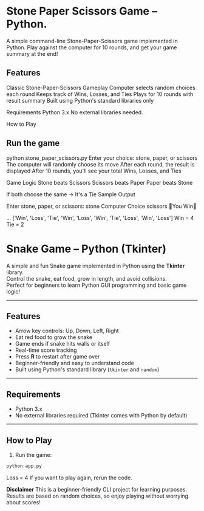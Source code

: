 # Stone Paper Scissors Game – Python. 

A simple command-line Stone-Paper-Scissors game implemented in Python.
Play against the computer for 10 rounds, and get your game summary at the end!

## Features
 Classic Stone-Paper-Scissors Gameplay
 Computer selects random choices each round
 Keeps track of Wins, Losses, and Ties
 Plays for 10 rounds with result summary
 Built using Python's standard libraries only

Requirements
Python 3.x
No external libraries needed.

How to Play

## Run the game
python stone_paper_scissors.py
Enter your choice: stone, paper, or scissors
The computer will randomly choose its move
After each round, the result is displayed
After 10 rounds, you'll see your total Wins, Losses, and Ties

Game Logic
Stone beats Scissors
Scissors beats Paper
Paper beats Stone

If both choose the same → It's a Tie
Sample Output

Enter stone, paper, or scissors: stone
Computer Choice scissors
🎉You Win🎉

...
['Win', 'Loss', 'Tie', 'Win', 'Loss', 'Win', 'Tie', 'Loss', 'Win', 'Loss']
Win =  4
Tie =  2

# Snake Game – Python (Tkinter)

A simple and fun Snake game implemented in Python using the **Tkinter** library.  
Control the snake, eat food, grow in length, and avoid collisions.  
Perfect for beginners to learn Python GUI programming and basic game logic!

---

## Features
- Arrow key controls: Up, Down, Left, Right
- Eat red food to grow the snake
- Game ends if snake hits walls or itself
- Real-time score tracking
- Press **R** to restart after game over
- Beginner-friendly and easy to understand code
- Built using Python's standard library (`tkinter` and `random`)

---

## Requirements
- Python 3.x  
- No external libraries required (Tkinter comes with Python by default)

---

## How to Play
1. Run the game:
```bash
python app.py
```
Loss =  4
If you want to play again, rerun the code.  

**Disclaimer**
This is a beginner-friendly CLI project for learning purposes.
Results are based on random choices, so enjoy playing without worrying about scores!

